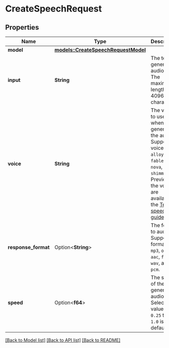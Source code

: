 # CreateSpeechRequest

## Properties

Name | Type | Description | Notes
------------ | ------------- | ------------- | -------------
**model** | [**models::CreateSpeechRequestModel**](CreateSpeechRequest_model.md) |  | 
**input** | **String** | The text to generate audio for. The maximum length is 4096 characters. | 
**voice** | **String** | The voice to use when generating the audio. Supported voices are `alloy`, `echo`, `fable`, `onyx`, `nova`, and `shimmer`. Previews of the voices are available in the [Text to speech guide](/docs/guides/text-to-speech/voice-options). | 
**response_format** | Option<**String**> | The format to audio in. Supported formats are `mp3`, `opus`, `aac`, `flac`, `wav`, and `pcm`. | [optional][default to Mp3]
**speed** | Option<**f64**> | The speed of the generated audio. Select a value from `0.25` to `4.0`. `1.0` is the default. | [optional][default to 1.0]

[[Back to Model list]](../README.md#documentation-for-models) [[Back to API list]](../README.md#documentation-for-api-endpoints) [[Back to README]](../README.md)


